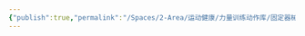 ```yaml
---
{"publish":true,"permalink":"/Spaces/2-Area/运动健康/力量训练动作库/固定器械划船.md","created":"2025-07-29T23:04:11.724+08:00","modified":"2025-07-29T23:04:11.725+08:00","cssclasses":""}
---
```


